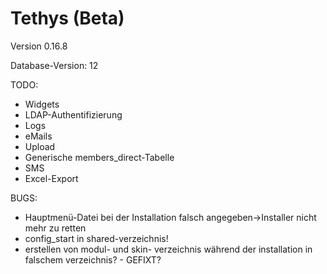 Tethys (Beta)
=============

Version 0.16.8

Database-Version: 12

TODO:
* Widgets
* LDAP-Authentifizierung
* Logs
* eMails
* Upload
* Generische members_direct-Tabelle
* SMS
* Excel-Export

BUGS:
* Hauptmenü-Datei bei der Installation falsch angegeben->Installer nicht mehr zu retten
* config_start in shared-verzeichnis!
* erstellen von modul- und skin- verzeichnis während der installation in falschem verzeichnis? - GEFIXT?
